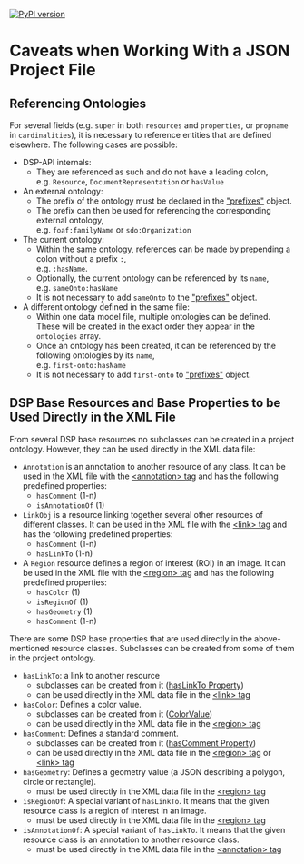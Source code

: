 [![PyPI version](https://badge.fury.io/py/dsp-tools.svg)](https://badge.fury.io/py/dsp-tools)

# Caveats when Working With a JSON Project File

## Referencing Ontologies

For several fields (e.g. `super` in both `resources` and `properties`, or `propname` in `cardinalities`),
it is necessary to reference entities that are defined elsewhere. The following cases are possible:

- DSP-API internals: 
    - They are referenced as such and do not have a leading colon,  
      e.g. `Resource`, `DocumentRepresentation` or `hasValue`
- An external ontology: 
    - The prefix of the ontology must be declared in the ["prefixes"](./overview.md#the-prefixes-object) object.
    - The prefix can then be used for referencing the corresponding external ontology,  
      e.g. `foaf:familyName` or `sdo:Organization`
- The current ontology: 
    - Within the same ontology, references can be made by prepending a colon without a prefix `:`,  
      e.g. `:hasName`.
    - Optionally, the current ontology can be referenced by its `name`,  
      e.g. `sameOnto:hasName`
    - It is not necessary to add `sameOnto` to the ["prefixes"](./overview.md#the-prefixes-object) object.
- A different ontology defined in the same file: 
    - Within one data model file, multiple ontologies can be defined.
      These will be created in the exact order they appear in the `ontologies` array. 
    - Once an ontology has been created,
      it can be referenced by the following ontologies by its `name`,  
      e.g. `first-onto:hasName`
    - It is not necessary to add `first-onto` to ["prefixes"](./overview.md#the-prefixes-object) object.




## DSP Base Resources and Base Properties to be Used Directly in the XML File

From several DSP base resources no subclasses can be created in a project ontology. 
However, they can be used directly in the XML data file:

- `Annotation` is an annotation to another resource of any class. 
  It can be used in the XML file with the [&lt;annotation&gt; tag](../xml-data-file.md#the-annotation-element) and 
  has the following predefined properties:
    - `hasComment` (1-n)
    - `isAnnotationOf` (1)
- `LinkObj` is a resource linking together several other resources of different classes. 
  It can be used in the XML file with the [&lt;link&gt; tag](../xml-data-file.md#the-link-element) and 
  has the following predefined properties:
    - `hasComment` (1-n)
    - `hasLinkTo` (1-n)
- A `Region` resource defines a region of interest (ROI) in an image. 
  It can be used in the XML file with the [&lt;region&gt; tag](../xml-data-file.md#the-region-element) and 
  has the following predefined properties:
    - `hasColor` (1)
    - `isRegionOf` (1)
    - `hasGeometry` (1)
    - `hasComment` (1-n)

There are some DSP base properties that are used directly in the above-mentioned resource classes. 
Subclasses can be created from some of them in the project ontology.

- `hasLinkTo`: a link to another resource
    - subclasses can be created from it ([hasLinkTo Property](./ontologies.md#haslinkto-property))
    - can be used directly in the XML data file in the [&lt;link&gt; tag](../xml-data-file.md#the-link-element)
- `hasColor`: Defines a color value. 
    - subclasses can be created from it ([ColorValue](./ontologies.md#colorvalue))
    - can be used directly in the XML data file in the [&lt;region&gt; tag](../xml-data-file.md#the-region-element)
- `hasComment`: Defines a standard comment. 
    - subclasses can be created from it ([hasComment Property](./ontologies.md#hascomment-property))
    - can be used directly in the XML data file in the [&lt;region&gt; tag](../xml-data-file.md#the-region-element) or 
      [&lt;link&gt; tag](../xml-data-file.md#the-link-element)
- `hasGeometry`: Defines a geometry value (a JSON describing a polygon, circle or rectangle). 
    - must be used directly in the XML data file in the [&lt;region&gt; tag](../xml-data-file.md#the-region-element)
- `isRegionOf`: A special variant of `hasLinkTo`. 
  It means that the given resource class is a region of interest in an image. 
    - must be used directly in the XML data file in the [&lt;region&gt; tag](../xml-data-file.md#the-region-element)
- `isAnnotationOf`: A special variant of `hasLinkTo`. It means that the given resource class is an annotation to another
  resource class. 
    - must be used directly in the XML data file in the 
  [&lt;annotation&gt; tag](../xml-data-file.md#the-annotation-element)
